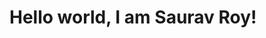 # Hello world, I am Saurav Roy!


<!--

Here are some ideas to get you started:

- 🔭 I’m currently working on creating control software for rocketry avionics.
- 🌱 I’m currently learning discrete math.
- 👯 I’m looking to collaborate on simulating physics, AI applications in robotics and fintech.
- 🤔 I’m looking for help with machine learning.
- 💬 Ask me about automation hardware for manufacturing lines.
- 📫 How to reach me: https://www.linkedin.com/in/saurav-roy-63757b1a6/
- 😄 Pronouns: he/ him
- ⚡ Fun fact: Launched a student rocket in a commercial spaceport
-->



